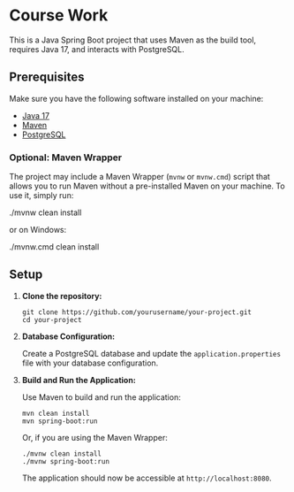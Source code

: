# Course Work

This is a Java Spring Boot project that uses Maven as the build tool, requires Java 17, and interacts with PostgreSQL.

## Prerequisites

Make sure you have the following software installed on your machine:

- [Java 17](https://www.oracle.com/java/technologies/javase-downloads.html)
- [Maven](https://maven.apache.org/download.cgi)
- [PostgreSQL](https://www.postgresql.org/download/)

### Optional: Maven Wrapper

The project may include a Maven Wrapper (`mvnw` or `mvnw.cmd`) script that allows you to run Maven without a pre-installed Maven on your machine. To use it, simply run:

./mvnw clean install


or on Windows:

./mvnw.cmd clean install


## Setup

1. **Clone the repository:**

    ```
    git clone https://github.com/yourusername/your-project.git
    cd your-project
    ```

2. **Database Configuration:**

    Create a PostgreSQL database and update the `application.properties` file with your database configuration.

3. **Build and Run the Application:**

    Use Maven to build and run the application:

    ```
    mvn clean install
    mvn spring-boot:run
    ```

    Or, if you are using the Maven Wrapper:

    ```
    ./mvnw clean install
    ./mvnw spring-boot:run
    ```

    The application should now be accessible at `http://localhost:8080`.


